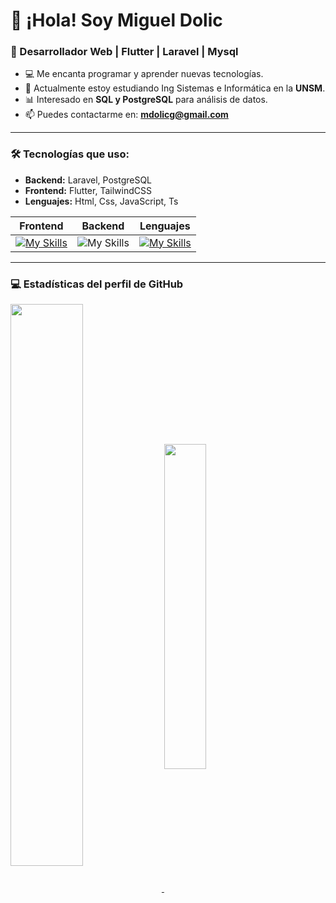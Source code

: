 # 👋 ¡Hola! Soy **Miguel Dolic** 
### 🚀 Desarrollador Web | Flutter | Laravel | Mysql

- 💻 Me encanta programar y aprender nuevas tecnologías.
- 📌 Actualmente estoy estudiando Ing Sistemas e Informática en la **UNSM**.
- 📊 Interesado en **SQL y PostgreSQL** para análisis de datos.
- 📫 Puedes contactarme en: **mdolicg@gmail.com**

---

### 🛠️ Tecnologías que uso:
- **Backend:** Laravel, PostgreSQL
- **Frontend:** Flutter, TailwindCSS
- **Lenguajes:** Html, Css, JavaScript, Ts

| Frontend | Backend | Lenguajes |
|----------|-------|-------|
|[![My Skills](https://skillicons.dev/icons?i=react,flutter,tailwindcss,figma&theme=light)](https://skillicons.dev)|![My Skills](https://skillicons.dev/icons?i=laravel,postgres,php&perline=3)|[![My Skills](https://skillicons.dev/icons?i=html,css,js,ts)](https://skillicons.dev)|
 

---
### 💻 Estadísticas del perfil de GitHub

 <a href="https://github.com/MiguelDG-96/github-readme-stats">
   <img align="center" src="https://github-readme-stats.vercel.app/api?username=MiguelDG-96&show_icons=true&theme=tokyonight&locale=es" width="48%"/>
 </a>
 <a href="https://github.com/MiguelDG-96/github-readme-stats">
   <img align="center" src="https://github-readme-stats.vercel.app/api/top-langs/?username=MiguelDG-96&layout=compact&theme=tokyonight&locale=es" width="36.5%"/>
 </a>


